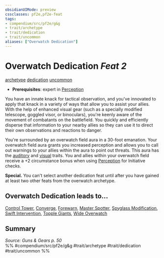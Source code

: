 ```yaml
---
obsidianUIMode: preview
cssclasses: pf2e,pf2e-feat
tags:
- compendium/src/pf2e/g&g
- trait/archetype
- trait/dedication
- trait/uncommon
aliases: ["Overwatch Dedication"]
---
```

# Overwatch Dedication  *Feat 2*  
[archetype](rules/traits/archetype.md "Archetype Feat Trait")  [dedication](rules/traits/dedication.md "Dedication Feat Trait")  [uncommon](rules/traits/uncommon.md "Uncommon Rarity Trait")  

- **Prerequisites**: expert in [Perception](compendium/skills.md#Perception)

You have an innate knack for tactical observation, and you've innovated to apply that knack in a variety of ways that allow you to assist your allies. With the help of enhanced visual gear (such as a specially modified telescope, goggled visor, or binoculars), you're keenly aware of the movement of combatants on the battlefield. You quickly and efficiently disperse that information to your nearby allies so they can use it to direct their own observations and reactions to danger.

You're surrounded by an overwatch field aura in a 30-foot emanation. Your overwatch field aura grants you increased perception and allows you to call out warnings to your allies within the aura to point out threats. This aura has the [auditory](rules/traits/auditory.md "Auditory Effect Trait") and [visual](rules/traits/visual.md "Visual Effect Trait") traits. You and allies within your overwatch field receive a +2 circumstance bonus when using [Perception](compendium/skills.md#Perception) for Initiative checks.

**Special.** You can't select another dedication feat until after you have gained at least two other feats from the overwatch archetype.

## Overwatch Dedication leads to...

[Control Tower](compendium/feats/control-tower-g-g.md), [Converge](compendium/feats/converge-g-g.md), [Forewarn](compendium/feats/forewarn-g-g.md), [Master Spotter](compendium/feats/master-spotter-g-g.md), [Spyglass Modification](compendium/feats/spyglass-modification-g-g.md), [Swift Intervention](compendium/feats/swift-intervention-g-g.md), [Topple Giants](compendium/feats/topple-giants-g-g.md), [Wide Overwatch](compendium/feats/wide-overwatch-g-g.md)

## Summary

*Source: Guns & Gears p. 50*  
%% #compendium/src/pf2e/g&g #trait/archetype #trait/dedication #trait/uncommon %%